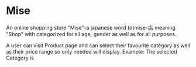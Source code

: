 # Mise
An online shopping store "Mise"-a japanese word (o)mise-店 meaning "Shop" with categorized for all age, gender as well as for all purposes.

A user can visit Product page and can select their favourite category as well as their price range so only needed will display.
Example: The selected Category is 